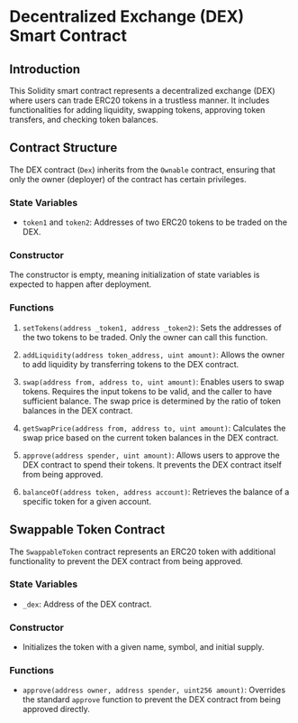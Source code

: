 # Decentralized Exchange (DEX) Smart Contract

## Introduction
This Solidity smart contract represents a decentralized exchange (DEX) where users can trade ERC20 tokens in a trustless manner. It includes functionalities for adding liquidity, swapping tokens, approving token transfers, and checking token balances.

## Contract Structure
The DEX contract (`Dex`) inherits from the `Ownable` contract, ensuring that only the owner (deployer) of the contract has certain privileges.

### State Variables
- `token1` and `token2`: Addresses of two ERC20 tokens to be traded on the DEX.

### Constructor
The constructor is empty, meaning initialization of state variables is expected to happen after deployment.

### Functions
1. `setTokens(address _token1, address _token2)`: Sets the addresses of the two tokens to be traded. Only the owner can call this function.

2. `addLiquidity(address token_address, uint amount)`: Allows the owner to add liquidity by transferring tokens to the DEX contract.

3. `swap(address from, address to, uint amount)`: Enables users to swap tokens. Requires the input tokens to be valid, and the caller to have sufficient balance. The swap price is determined by the ratio of token balances in the DEX contract.

4. `getSwapPrice(address from, address to, uint amount)`: Calculates the swap price based on the current token balances in the DEX contract.

5. `approve(address spender, uint amount)`: Allows users to approve the DEX contract to spend their tokens. It prevents the DEX contract itself from being approved.

6. `balanceOf(address token, address account)`: Retrieves the balance of a specific token for a given account.

## Swappable Token Contract
The `SwappableToken` contract represents an ERC20 token with additional functionality to prevent the DEX contract from being approved.

### State Variables
- `_dex`: Address of the DEX contract.

### Constructor
- Initializes the token with a given name, symbol, and initial supply.

### Functions
- `approve(address owner, address spender, uint256 amount)`: Overrides the standard `approve` function to prevent the DEX contract from being approved directly.

